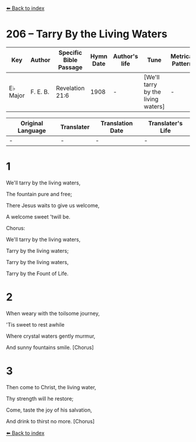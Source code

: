 [⬅️ Back to index](../README.md)

# 206 – Tarry By the Living Waters

Key | Author   | Specific Bible Passage     |Hymn Date |Author's life |Tune |Metrical Pattern   |Composer/Source
-- | --------- | ---------------------------|----------|--------------|-----|-------------------|-------------  
E♭ Major |F. E. B. |Revelation 21:6 |1908 |- |[We'll tarry by the living waters] |- |F. E. Belden

Original Language | Translater | Translation Date   | Translater's Life  
----------------- | --------- | --------------------|-------------     
\- |- |- |-




# 1

We'll tarry by the living waters,

The fountain pure and free;

There Jesus waits to give us welcome,

A welcome sweet 'twill be.



Chorus:

We'll tarry by the living waters,

Tarry by the living waters;

Tarry by the living waters,

Tarry by the Fount of Life.



# 2

When weary with the toilsome journey,

'Tis sweet to rest awhile

Where crystal waters gently murmur,

And sunny fountains smile.  [Chorus]



# 3

Then come to Christ, the living water,

Thy strength will he restore;

Come, taste the joy of his salvation,

And drink to thirst no more.  [Chorus]

[⬅️ Back to index](../README.md)
